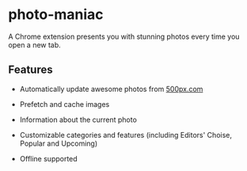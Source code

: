 # photo-maniac

A Chrome extension presents you with stunning photos every time you open a new tab.

## Features

* Automatically update awesome photos from [500px.com](https://500px.com)

* Prefetch and cache images

* Information about the current photo

* Customizable categories and features (including Editors' Choise, Popular and Upcoming)

* Offline supported
